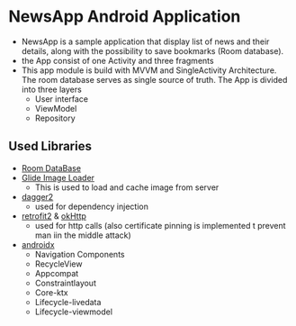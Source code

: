 # NewsApp Android Application
* NewsApp is a sample application that display list of news and their details, along with the possibility to save bookmarks (Room database).<br/>
* the App consist of one Activity and three fragments
* This app module is build with MVVM and SingleActivity Architecture. The room database serves as single source of truth. The App is divided into three layers</br>
  * User interface
  * ViewModel
  * Repository

## Used Libraries
* [Room DataBase](https://developer.android.com/training/data-storage/room)
* [Glide Image Loader](https://github.com/bumptech/glide)
  * This is used to load and cache image from server
* [dagger2](https://dagger.dev/)
  * used for dependency injection
* [retrofit2](https://square.github.io/retrofit/) & [okHttp](https://square.github.io/okhttp/)
  * used for http calls (also certificate pinning is implemented t prevent man iin the middle attack)
* [androidx](https://developer.android.com/jetpack/androidx)
  * Navigation Components
  * RecycleView
  * Appcompat
  * Constraintlayout
  * Core-ktx
  * Lifecycle-livedata
  * Lifecycle-viewmodel


